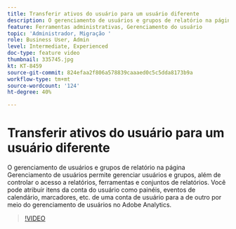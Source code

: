 ```yaml
---
title: Transferir ativos do usuário para um usuário diferente
description: O gerenciamento de usuários e grupos de relatório na página Gerenciamento de usuários permite gerenciar usuários e grupos, além de controlar o acesso a relatórios, ferramentas e conjuntos de relatórios. Você pode atribuir itens da conta do usuário como painéis, eventos de calendário, marcadores, etc. de uma conta de usuário para a de outro por meio do gerenciamento de usuários no Adobe Analytics.
feature: Ferramentas administrativas, Gerenciamento do usuário
topic: 'Administrador, Migração '
role: Business User, Admin
level: Intermediate, Experienced
doc-type: feature video
thumbnail: 335745.jpg
kt: KT-8459
source-git-commit: 824efaa2f806a578839caaaed0c5c5dda8173b9a
workflow-type: tm+mt
source-wordcount: '124'
ht-degree: 40%

---
```



# Transferir ativos do usuário para um usuário diferente

O gerenciamento de usuários e grupos de relatório na página Gerenciamento de usuários permite gerenciar usuários e grupos, além de controlar o acesso a relatórios, ferramentas e conjuntos de relatórios. Você pode atribuir itens da conta do usuário como painéis, eventos de calendário, marcadores, etc. de uma conta de usuário para a de outro por meio do gerenciamento de usuários no Adobe Analytics.


>[!VIDEO](https://video.tv.adobe.com/v/335745/?quality=12&learn=on)